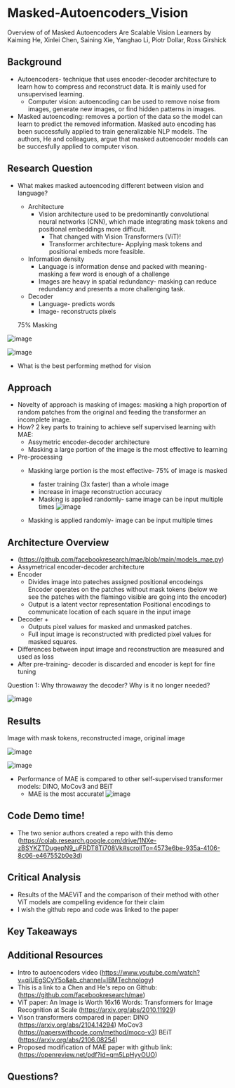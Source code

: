 # Masked-Autoencoders_Vision
Overview of of Masked Autoencoders Are Scalable Vision Learners by Kaiming He, Xinlei Chen, Saining Xie, Yanghao Li, Piotr Dollar, Ross Girshick 

## Background
+ Autoencoders- technique that uses encoder-decoder architecture to  learn how to compress and reconstruct data. It is mainly used for unsupervised learning.  
   + Computer vision: autoencoding can be used to remove noise from images, generate new images, or find hidden patterns in images.
+  Masked autoencoding: removes a portion of the data so the model can learn to predict the removed information. Masked auto encoding has been successfully applied to train generalizable NLP models. The authors, He and colleagues, argue that masked autoencoder models can be succesfully applied to computer vison. 

## Research Question
+ What makes masked autoencoding different
between vision and language? 
   + Architecture
      +  Vision architecture used to be predominantly convolutional neural networks (CNN), which made integrating mask tokens and positional embeddings more difficult.
            + That changed with Vision Transformers (ViT)! 
            + Transformer architecture- Applying mask tokens and positional embeds more feasible. 
   +  Information density
      + Language is information dense and packed with meaning- masking a few word is enough of a challenge 
      + Images are heavy in spatial redundancy- masking can reduce redundancy and presents a more challenging task. 
   + Decoder
      + Language- predicts words
      + Image- reconstructs pixels
     
    75% Masking

 ![image](https://user-images.githubusercontent.com/80427603/223315668-91c9904a-bca2-4db8-b4bf-c75a36747ffb.png)

 ![image](https://user-images.githubusercontent.com/80427603/223315736-a4105bd6-137f-4544-8028-7d854ee7021e.png)

+ What is the best performing method for vision
## Approach 
+ Novelty of approach is masking of images: masking a high proportion of random patches from the original and feeding the transformer an incomplete image. 
+ How? 2 key parts to training to achieve self supervised learning with MAE:
  + Assymetric encoder-decoder architecture
  + Masking a large portion of the image is the most effective to learning
+ Pre-processing 
   + Masking large portion is the most effective- 75% of image is masked
      + faster training (3x faster) than a whole image
      + increase in image reconstruction accuracy
      +  Masking is applied randomly- same image can be input multiple times
     ![image](https://user-images.githubusercontent.com/80427603/223297608-737e9c39-36ea-4519-87e0-845747f85ef4.png)
 
   + Masking is applied randomly- image can be input multiple times

## Architecture Overview
+ (https://github.com/facebookresearch/mae/blob/main/models_mae.py)
+ Assymetrical encoder-decoder architecture
+ Encoder
   + Divides image into pateches assigned positional encodeings 
   Encoder operates on the patches without mask tokens (below we see the patches with the flamingo visible are going into the encoder)
   + Output is a latent vector representation 
   Positional encodings to communicate location of each square in the input image
+ Decoder
   + 
   + Outputs pixel values for masked and unmasked patches.
   + Full input image is reconstructed with predicted pixel values for masked squares. 
+ Differences between input image and reconstruction are measured and used as loss
+ After pre-training- decoder is discarded and encoder is kept for fine tuning

Question 1: Why throwaway the decoder? Why is it no longer needed?
   
   ![image](https://user-images.githubusercontent.com/80427603/222825277-991b51be-050f-4fa6-a72d-2e7dbc30cde9.png)

## Results
Image with mask tokens, reconstructed image, original image

![image](https://user-images.githubusercontent.com/80427603/223009216-00b5c5a3-597b-4224-8e5f-bbb50080c8fe.png)

![image](https://user-images.githubusercontent.com/80427603/223009302-ad59be13-7681-4f59-8e22-be8c309f39a5.png)

+ Performance of MAE is compared to other self-supervised transformer models: DINO, MoCov3 and BEiT
   + MAE is the most accurate!
![image](https://user-images.githubusercontent.com/80427603/223008783-5d9403c8-cfe4-4dd4-a897-c2388ee8ae76.png)

## Code Demo time!
+ The two senior authors created a repo with this demo (https://colab.research.google.com/drive/1NXe-zBSYKZTDugepN9_uFRDT8Ti708Vk#scrollTo=4573e6be-935a-4106-8c06-e467552b0e3d)

## Critical Analysis

+ Results of the MAEViT and the comparison of their method with other ViT models are compelling evidence for their claim 
+ I wish the github repo and code was linked to the paper 

## Key Takeaways

## Additional Resources 
+ Intro to autoencoders video (https://www.youtube.com/watch?v=qiUEgSCyY5o&ab_channel=IBMTechnology)
+ This is a link to a Chen and He's repo on Github: (https://github.com/facebookresearch/mae)
+ ViT paper: An Image is Worth 16x16 Words: Transformers for Image Recognition at Scale (https://arxiv.org/abs/2010.11929)
+ Vison transformers compared in paper: DINO (https://arxiv.org/abs/2104.14294) MoCov3 (https://paperswithcode.com/method/moco-v3) BEiT (https://arxiv.org/abs/2106.08254)
+ Proposed modification of MAE paper with github link: (https://openreview.net/pdf?id=qm5LpHyyOUO)

## Questions?
